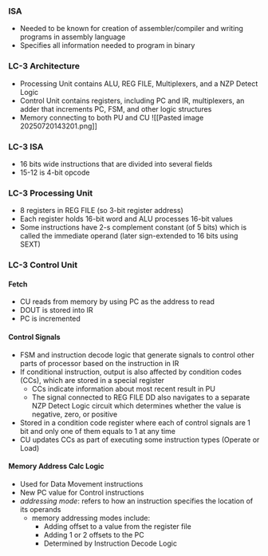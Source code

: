 ### ISA
- Needed to be known for creation of assembler/compiler and writing programs in assembly language
- Specifies all information needed to program in binary 


### LC-3 Architecture
- Processing Unit contains ALU, REG FILE, Multiplexers, and a NZP Detect Logic
- Control Unit contains registers, including PC and IR, multiplexers, an adder that increments PC, FSM, and other logic structures
- Memory connecting to both PU and CU
![[Pasted image 20250720143201.png]]

### LC-3 ISA
- 16 bits wide instructions that are divided into several fields
- 15-12 is 4-bit opcode


### LC-3 Processing Unit
- 8 registers in REG FILE (so 3-bit register address)
- Each register holds 16-bit word and ALU processes 16-bit values
- Some instructions have 2-s complement constant (of 5 bits) which is called the immediate operand (later sign-extended to 16 bits using SEXT)

### LC-3 Control Unit

#### Fetch
- CU reads from memory by using PC as the address to read
- DOUT is stored into IR
- PC is incremented 

#### Control Signals
- FSM and instruction decode logic that generate signals to control other parts of processor based on the instruction in IR
- If conditional instruction, output is also affected by condition codes (CCs), which are stored in a special register
	- CCs indicate information about most recent result in PU
	- The signal connected to REG FILE DD also navigates to a separate NZP Detect Logic circuit which determines whether the value is negative, zero, or positive
- Stored in a condition code register where each of control signals are 1 bit and only one of them equals to 1 at any time
- CU updates CCs as part of executing some instruction types (Operate or Load)

#### Memory Address Calc Logic 
- Used for Data Movement instructions
- New PC value for Control instructions
- *addressing mode*: refers to how an instruction specifies the location of its operands
	- memory addressing modes include:
		- Adding offset to a value from the register file
		- Adding 1 or 2 offsets to the PC
		- Determined by Instruction Decode Logic 